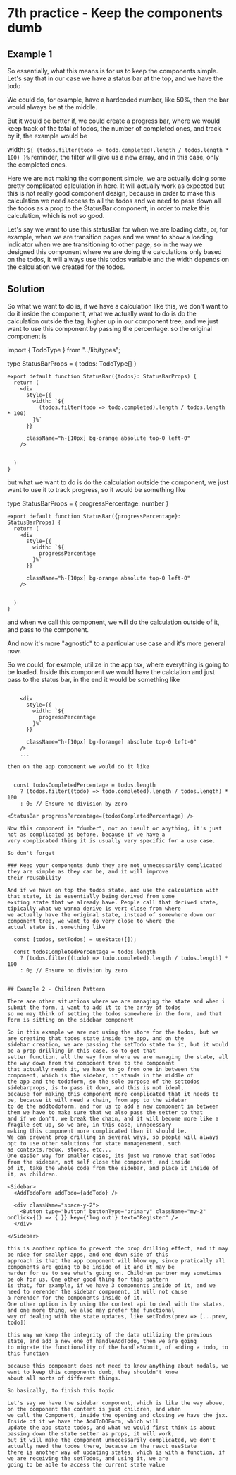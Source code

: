 # 7th practice - Keep the components dumb

## Example 1

So essentially, what this means is for us to keep the components simple. Let's say that in our case we have a status bar
at the top, and we have the todo

We could do, for example, have a hardcoded number, like 50%, then the bar would always be at the middle. 

But it would be better if, we could create a progress bar, where we would keep track of the total of todos, the number
of completed ones, and track by it, the example would be

width: `${
          (todos.filter(todo => todo.completed).length / todos.length * 100)
        }%`
reminder, the filter will give us a new array, and in this case, only the completed ones.

Here we are not making the component simple, we are actually doing some pretty complicated calculation in here. It will
actually work as expected but this is not really good component design, because in order to make this calculation we need
access to all the todos and we need to pass down all the todos as a prop to the StatusBar component, in order to make this
calculation, which is not so good.

Let's say we want to use this statusBar for when we are loading data, or, for example, when we are transition pages and we
want to show a loading indicator when we are transitioning to other page, so in the way we designed this component where
we are doing the calculations only based on the todos, it will always use this todos variable and the width depends on the
calculation we created for the todos.


## Solution

So what we want to do is, if we have a calculation like this, we don't want to do it inside the component, what we actually
want to do is do the calculation outside the tag, higher up in our component tree, and we just want to use this component
by passing the percentage. so the original component is

import { TodoType } from "../lib/types";

type StatusBarProps = {
  todos: TodoType[]
}

```
export default function StatusBar({todos}: StatusBarProps) {
  return (
    <div
      style={{
        width: `${
          (todos.filter(todo => todo.completed).length / todos.length * 100)
        }%`
      }}

      className="h-[10px] bg-orange absolute top-0 left-0"
    />

    
  )
}
```

but what we want to do is do the calculation outside the component, we just want to use it to track progress, so it would be
something like


type StatusBarProps = {
  progressPercentage: number
}

```
export default function StatusBar({progressPercentage}: StatusBarProps) {
  return (
    <div
      style={{
        width: `${
          progressPercentage
        }%`
      }}

      className="h-[10px] bg-orange absolute top-0 left-0"
    />

    
  )
}
```

and when we call this component, we will do the calculation outside of it, and pass to the component.

And now it's more "agnostic" to a particular use case and it's more general now.

So we could, for example, utilize in the app tsx, where everything is going to be loaded. Inside this component we would
have the calclation and just pass to the status bar, in the end it would be something like

```
 
    <div
      style={{
        width: `${
          progressPercentage
        }%`
      }}

      className="h-[10px] bg-[orange] absolute top-0 left-0"
    />
    ...

then on the app component we would do it like


  const todosCompletedPercentage = todos.length
    ? (todos.filter((todo) => todo.completed).length / todos.length) * 100
    : 0; // Ensure no division by zero

<StatusBar progressPercentage={todosCompletedPercentage} />

Now this component is "dumber", not an insult or anything, it's just not as complicated as before, because if we have a
very complicated thing it is usually very specific for a use case.

So don't forget

### Keep your components dumb they are not unnecessarily complicated they are simple as they can be, and it will improve
their reusability

And if we have on top the todos state, and use the calculation with that state, it is essentially being derived from some
exsting state that we already have. People call that derived state, tipically what we wanna derive is vert close from where
we actually have the original state, instead of somewhere down our component tree, we want to do very close to where the
actual state is, something like

  const [todos, setTodos] = useState([]);

  const todosCompletedPercentage = todos.length
    ? (todos.filter((todo) => todo.completed).length / todos.length) * 100
    : 0; // Ensure no division by zero


## Example 2 - Children Pattern

There are other situations where we are managing the state and when i submit the form, i want to add it to the array of todos
so me may think of setting the todos somewhere in the form, and that form is sitting on the sidebar component

So in this example we are not using the store for the todos, but we are creating that todos state inside the app, and on the
sidebar creation, we are passing the setTodo state to it, but it would be a prop drilling in this case, so to get that
setter function, all the way from where we are managing the state, all the way down from the component tree to the component
that actually needs it, we have to go from one in between the component, which is the sidebar, it stands in the middle of
the app and the todoform, so the sole purpose of the settodos sidebarprops, is to pass it down, and this is not ideal,
because for making this component more complicated that it needs to be, because it will need a chain, from app to the sidebar
to de the addtodoform, and for us to add a new component in between them we have to make sure that we also pass the setter to that
and if we don't, we break the chain, and it will become more like a fragile set up, so we are, in this case, unnecessary
making this component more complicated than it should be.
We can prevent prop drilling in several ways, so people will always opt to use other solutions for state managenement, such
as contexts,redux, stores, etc...
One easier way for smaller cases, its just we remove that setTodos from the sidebar, not self close the component, and inside
of it, take the whole code from the sidebar, and place it inside of it, as children.

<Sidebar>
  <AddTodoForm addTodo={addTodo} />

  <div className="space-y-2">
    <Button type="button" buttonType="primary" className="my-2" onClick={() => { }} key={'log out'} text="Register" />
  </div>

</Sidebar>

this is another option to prevent the prop drilling effect, and it may be nice for smaller apps, and one down side of this
approach is that the app component will blow up, since pratically all components are going to be inside of it and it may be
harder for us to see what's going on. Children partner may sometimes be ok for us. One other good thing for this pattern
is that, for example, if we have 3 components inside of it, and we need to rerender the sidebar component, it will not cause
a rerender for the components inside of it.
One other option is by using the context api to deal with the states, and one more thing, we also may prefer the functional
way of dealing with the state updates, like setTodos(prev => [...prev, todo])

this way we keep the integrity of the data utilizing the previous state, and add a new one of handleAddTodo, then we are going
to migrate the functionality of the handleSubmit, of adding a todo, to this function

because this component does not need to know anything about modals, we want to keep this components dumb, they shouldn't know
about all sorts of different things.

So basically, to finish this topic

Let's say we have the sidebar component, which is like the way above, on the component the content is just children, and when
we call the Component, inside the opening and closing we have the jsx. Inside of it we have the AddToDOForm, which will
update the app state todos, and what we would first think is about passing down the state setter as props, it will work,
but it will make the component unnecessarily complicated, we don't actually need the todos there, because in the react useState
there is another way of updating states, which is with a function, if we are receiving the setTodos, and using it, we are
going to be able to access the current state value
